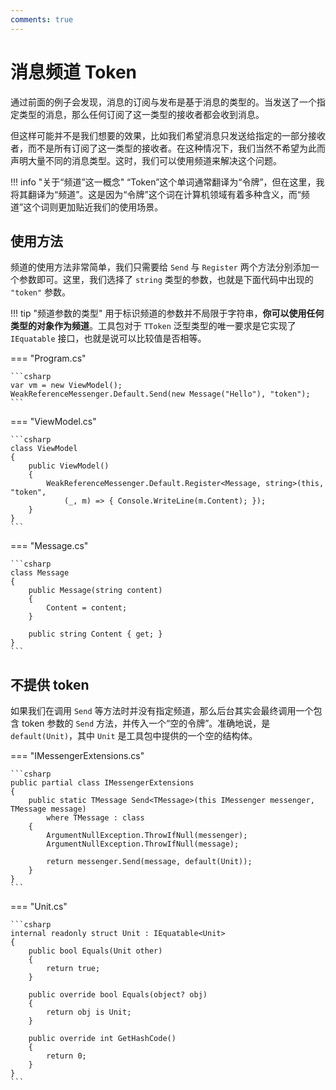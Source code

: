 ```yaml
---
comments: true
---
```


# 消息频道 Token

通过前面的例子会发现，消息的订阅与发布是基于消息的类型的。当发送了一个指定类型的消息，那么任何订阅了这一类型的接收者都会收到消息。

但这样可能并不是我们想要的效果，比如我们希望消息只发送给指定的一部分接收者，而不是所有订阅了这一类型的接收者。在这种情况下，我们当然不希望为此而声明大量不同的消息类型。这时，我们可以使用频道来解决这个问题。

!!! info "关于“频道”这一概念"
    “Token”这个单词通常翻译为“令牌”，但在这里，我将其翻译为“频道”。这是因为“令牌”这个词在计算机领域有着多种含义，而“频道”这个词则更加贴近我们的使用场景。

## 使用方法

频道的使用方法非常简单，我们只需要给 `Send` 与 `Register` 两个方法分别添加一个参数即可。这里，我们选择了 `string` 类型的参数，也就是下面代码中出现的 `"token"` 参数。

!!! tip "频道参数的类型"
    用于标识频道的参数并不局限于字符串，**你可以使用任何类型的对象作为频道**。工具包对于 `TToken` 泛型类型的唯一要求是它实现了 `IEquatable` 接口，也就是说可以比较值是否相等。

=== "Program.cs"
    
    ```csharp
    var vm = new ViewModel();
    WeakReferenceMessenger.Default.Send(new Message("Hello"), "token");
    ```

=== "ViewModel.cs"
    
    ```csharp
    class ViewModel
    {
        public ViewModel()
        {
            WeakReferenceMessenger.Default.Register<Message, string>(this, "token",
                (_, m) => { Console.WriteLine(m.Content); });
        }
    }
    ```

=== "Message.cs"
    
    ```csharp
    class Message
    {
        public Message(string content)
        {
            Content = content;
        }

        public string Content { get; }
    }
    ```

## 不提供 token

如果我们在调用 `Send` 等方法时并没有指定频道，那么后台其实会最终调用一个包含 token 参数的 `Send` 方法，并传入一个“空的令牌”。准确地说，是 `default(Unit)`，其中 `Unit` 是工具包中提供的一个空的结构体。

=== "IMessengerExtensions.cs"

    ```csharp
    public partial class IMessengerExtensions
    {
        public static TMessage Send<TMessage>(this IMessenger messenger, TMessage message)
            where TMessage : class
        {
            ArgumentNullException.ThrowIfNull(messenger);
            ArgumentNullException.ThrowIfNull(message);

            return messenger.Send(message, default(Unit));
        }
    }
    ```

=== "Unit.cs"

    ```csharp
    internal readonly struct Unit : IEquatable<Unit>
    {
        public bool Equals(Unit other)
        {
            return true;
        }

        public override bool Equals(object? obj)
        {
            return obj is Unit;
        }

        public override int GetHashCode()
        {
            return 0;
        }
    }
    ```